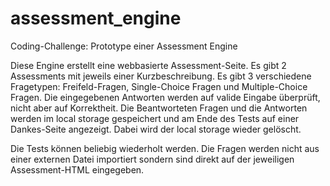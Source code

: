 # assessment_engine
Coding-Challenge: Prototype einer Assessment Engine

Diese Engine erstellt eine webbasierte Assessment-Seite.
Es gibt 2 Assessments mit jeweils einer Kurzbeschreibung.
Es gibt 3 verschiedene Fragetypen: Freifeld-Fragen, Single-Choice Fragen und Multiple-Choice Fragen.
Die eingegebenen Antworten werden auf valide Eingabe überprüft, nicht aber auf Korrektheit. Die Beantworteten Fragen und die Antworten werden im local storage gespeichert und am Ende des Tests auf einer Dankes-Seite angezeigt. Dabei wird der local storage wieder gelöscht.

Die Tests können beliebig wiederholt werden.
Die Fragen werden nicht aus einer externen Datei importiert sondern sind direkt auf der jeweiligen Assessment-HTML eingegeben.